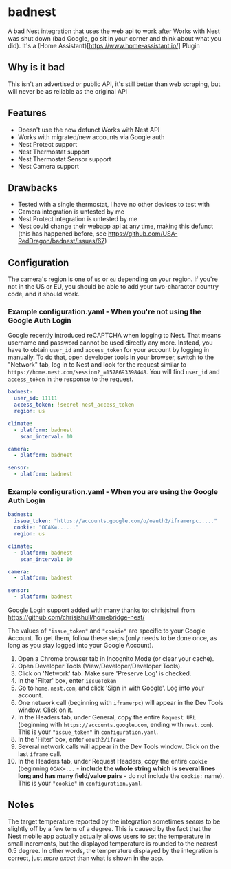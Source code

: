 # badnest

A bad Nest integration that uses the web api to work after Works with Nest was shut down (bad Google, go sit in your corner and think about what you did). It's a (Home Assistant)[https://www.home-assistant.io/] Plugin

## Why is it bad

This isn't an advertised or public API, it's still better than web scraping, but will never be as reliable as the original API

## Features

- Doesn't use the now defunct Works with Nest API
- Works with migrated/new accounts via Google auth
- Nest Protect support
- Nest Thermostat support
- Nest Thermostat Sensor support
- Nest Camera support

## Drawbacks

- Tested with a single thermostat, I have no other devices to test with
- Camera integration is untested by me
- Nest Protect integration is untested by me
- Nest could change their webapp api at any time, making this defunct (this has happened before, see <https://github.com/USA-RedDragon/badnest/issues/67>)

## Configuration

The camera's region is one of `us` or `eu` depending on your region.
If you're not in the US or EU, you should be able to add your
two-character country code, and it should work.

### Example configuration.yaml - When you're not using the Google Auth Login

Google recently introduced reCAPTCHA when logging to Nest. That means username
and password cannot be used directly any more. Instead, you have to obtain
`user_id` and `access_token` for your account by logging in manually. To do that,
open developer tools in your browser, switch to the "Network" tab, log in to Nest
and look for the request similar to `https://home.nest.com/session?_=1578693398448`.
You will find `user_id` and `access_token` in the response to the request.

```yaml
badnest:
  user_id: 11111
  access_token: !secret nest_access_token
  region: us

climate:
  - platform: badnest
    scan_interval: 10

camera:
  - platform: badnest

sensor:
  - platform: badnest
```

### Example configuration.yaml - When you are using the Google Auth Login

```yaml
badnest:
  issue_token: "https://accounts.google.com/o/oauth2/iframerpc....."
  cookie: "OCAK=......"
  region: us

climate:
  - platform: badnest
    scan_interval: 10

camera:
  - platform: badnest

sensor:
  - platform: badnest
```

Google Login support added with many thanks to: chrisjshull from <https://github.com/chrisjshull/homebridge-nest/>

The values of `"issue_token"` and `"cookie"` are specific to your Google Account. To get them, follow these steps (only needs to be done once, as long as you stay logged into your Google Account).

1. Open a Chrome browser tab in Incognito Mode (or clear your cache).
2. Open Developer Tools (View/Developer/Developer Tools).
3. Click on 'Network' tab. Make sure 'Preserve Log' is checked.
4. In the 'Filter' box, enter `issueToken`
5. Go to `home.nest.com`, and click 'Sign in with Google'. Log into your account.
6. One network call (beginning with `iframerpc`) will appear in the Dev Tools window. Click on it.
7. In the Headers tab, under General, copy the entire `Request URL` (beginning with `https://accounts.google.com`, ending with `nest.com`). This is your `"issue_token"` in `configuration.yaml`.
8. In the 'Filter' box, enter `oauth2/iframe`
9. Several network calls will appear in the Dev Tools window. Click on the last `iframe` call.
10. In the Headers tab, under Request Headers, copy the entire `cookie` (beginning `OCAK=...` - **include the whole string which is several lines long and has many field/value pairs** - do not include the `cookie:` name). This is your `"cookie"` in `configuration.yaml`.

## Notes

The target temperature reported by the integration sometimes _seems_ to be slightly off by a few tens of a degree.
This is caused by the fact that the Nest mobile app actually actually allows users to set the temperature in small
increments, but the displayed temperature is rounded to the nearest 0.5 degree. In other words, the temperature
displayed by the integration is correct, just _more exact_ than what is shown in the app.
